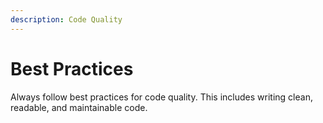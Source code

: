 ```yaml
---
description: Code Quality
---
```


# Best Practices

Always follow best practices for code quality. This includes writing clean, readable, and maintainable code.
